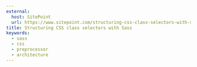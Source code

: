 ```yaml
---
external:
  host: SitePoint
  url: https://www.sitepoint.com/structuring-css-class-selectors-with-sass/
title: Structuring CSS class selectors with Sass
keywords:
  - sass
  - css
  - preprocessor
  - architecture
---
```

